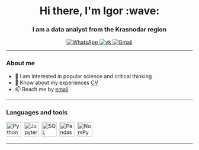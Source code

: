 
<div id="header" align="center">
    <h1> Hi there, I'm Igor :wave: </h1>
    <h3> I am a data analyst from the Krasnodar region </h3>
</div>

<div id="socials" align="center">
    <a href="https://wa.me/79897591293">
    <img src="https://img.shields.io/badge/WhatsApp-blue?style=for-the-badge&logo=WhatsApp&logoColor=white" alt="WhatsApp"/>
  </a>
  <a href="https://vk.com/id153100116">
    <img src="https://img.shields.io/badge/vk-blue?style=for-the-badge&logo=vk&logoColor=white" alt="vk"/>
  </a>
  <a href="mailto:ibasht0106@gmail.com">
    <img src="https://img.shields.io/badge/Gmail-blue?style=for-the-badge&logo=Gmail&logoColor=white" alt="Gmail"/>
  </a>
</div>

---

### About me
- 🌱 I am interested in popular science and critical thinking
- 📄 Know about my experiences [CV](cv-link)
- 📫 Reach me by [email](mailto:ibasht0106@gmail.com)

---

### Languages and tools

<img src="https://cdn.jsdelivr.net/gh/devicons/devicon/icons/python/python-original-wordmark.svg" title="Python" width="40" height="40"/>&nbsp;
<img src="https://cdn.jsdelivr.net/gh/devicons/devicon/icons/jupyter/jupyter-original-wordmark.svg" title="Jupyter Notebook" width="40" height="40"/>&nbsp;
<img src="https://cdn.jsdelivr.net/gh/devicons/devicon/icons/postgresql/postgresql-original-wordmark.svg" title="SQL and PostgreSQL" width="40" height="40"/>&nbsp;
<img src="https://cdn.jsdelivr.net/gh/devicons/devicon/icons/pandas/pandas-original-wordmark.svg" title="Pandas" width="40" height="40"/>&nbsp; 
<img src="https://cdn.jsdelivr.net/gh/devicons/devicon/icons/numpy/numpy-original.svg" title="NumPy" width="40" height="40"/>&nbsp;
          
---
